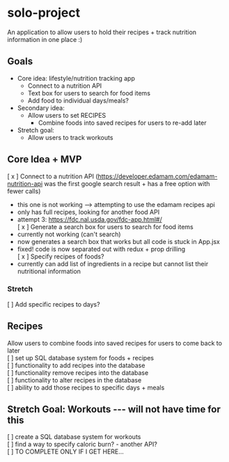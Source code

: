 # solo-project
An application to allow users to hold their recipes + track nutrition information in one place :)

## Goals
- Core idea: lifestyle/nutrition tracking app
    - Connect to a nutrition API
    - Text box for users to search for food items
    - Add food to individual days/meals?
- Secondary idea:
    - Allow users to set RECIPES
        - Combine foods into saved recipes for users to re-add later
- Stretch goal:
    - Allow users to track workouts

## Core Idea + MVP
[ x ] Connect to a nutrition API (https://developer.edamam.com/edamam-nutrition-api was the first google search result + has a free option with fewer calls)  
- this one is not working --> attempting to use the edamam recipes api
- only has full recipes, looking for another food API
- attempt 3: https://fdc.nal.usda.gov/fdc-app.html#/   
[ x ] Generate a search box for users to search for food items  
- currently not working (can't search)
- now generates a search box that works but all code is stuck in App.jsx
- fixed! code is now separated out with redux + prop drilling  
[ x ] Specify recipes of foods?  
- currently can add list of ingredients in a recipe but cannot list their nutritional information  

### Stretch  
[ ] Add specific recipes to days?  

## Recipes
Allow users to combine foods into saved recipes for users to come back to later  
[ ] set up SQL database system for foods + recipes  
[ ] functionality to add recipes into the database  
[ ] functionality remove recipes into the database  
[ ] functionality to alter recipes in the database  
[ ] ability to add those recipes to specific days + meals  

## Stretch Goal: Workouts --- will not have time for this  
[ ] create a SQL database system for workouts  
[ ] find a way to specify caloric burn? - another API?  
[ ] TO COMPLETE ONLY IF I GET HERE...   